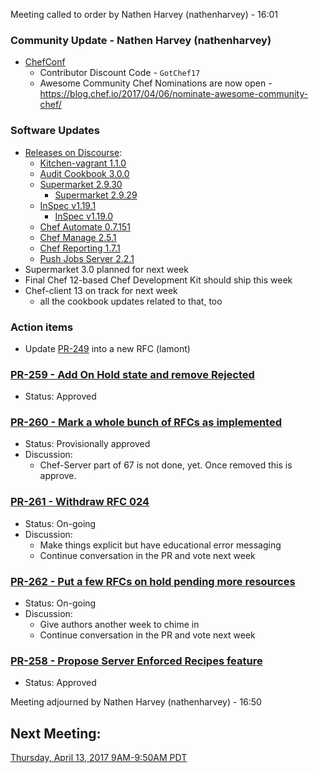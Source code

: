 Meeting called to order by Nathen Harvey (nathenharvey) -  16:01

### Community Update - Nathen Harvey (nathenharvey)

* [ChefConf](https://chefconf.chef.io/2017/)
  * Contributor Discount Code - `GotChef17`
  * Awesome Community Chef Nominations are now open - https://blog.chef.io/2017/04/06/nominate-awesome-community-chef/

### Software Updates

* [Releases on Discourse](https://discourse.chef.io/c/chef-release):
  * [Kitchen-vagrant 1.1.0](https://discourse.chef.io/t/kitchen-vagrant-1-1-0-released/10694)
  * [Audit Cookbook 3.0.0](https://discourse.chef.io/t/audit-cookbook-3-0-0/10695)
  * [Supermarket 2.9.30](https://discourse.chef.io/t/supermarket-2-9-30-released/10708)
    * [Supermarket 2.9.29](https://discourse.chef.io/t/supermarket-2-9-29-released/10700)
  * [InSpec v1.19.1](https://discourse.chef.io/t/inspec-v1-19-1-released/10710)
    * [InSpec v1.19.0](https://discourse.chef.io/t/inspec-v1-19-0-released/10707)
  * [Chef Automate 0.7.151](https://discourse.chef.io/t/chef-automate-release-0-7-151/10709)
  * [Chef Manage 2.5.1](https://discourse.chef.io/t/chef-manage-2-5-1-released/10712)
  * [Chef Reporting 1.7.1](https://discourse.chef.io/t/chef-reporting-1-7-1-released/10713)
  * [Push Jobs Server 2.2.1](https://discourse.chef.io/t/push-jobs-server-2-2-1-released/10714)
* Supermarket 3.0 planned for next week
* Final Chef 12-based Chef Development Kit should ship this week
* Chef-client 13 on track for next week
  * all the cookbook updates related to that, too

### Action items

* Update [PR-249](https://github.com/chef/chef-rfc/pull/249) into a new RFC (lamont)


### [PR-259 - Add On Hold state and remove Rejected](https://github.com/chef/chef-rfc/pull/259)
* Status:  Approved

### [PR-260 - Mark a whole bunch of RFCs as implemented](https://github.com/chef/chef-rfc/pull/260)
* Status:  Provisionally approved
* Discussion:
  * Chef-Server part of 67 is not done, yet.  Once removed this is approve.

### [PR-261 - Withdraw RFC 024](https://github.com/chef/chef-rfc/pull/261)
* Status:  On-going
* Discussion:
  * Make things explicit but have educational error messaging
  * Continue conversation in the PR and vote next week

### [PR-262 - Put a few RFCs on hold pending more resources](https://github.com/chef/chef-rfc/pull/262)
* Status:  On-going
* Discussion:
  * Give authors another week to chime in
  * Continue conversation in the PR and vote next week

### [PR-258 - Propose Server Enforced Recipes feature](https://github.com/chef/chef-rfc/pull/258)
* Status:  Approved


Meeting adjourned by Nathen Harvey (nathenharvey) - 16:50

## Next Meeting:

[Thursday, April 13, 2017 9AM-9:50AM PDT](http://everytimezone.com/#2017-4-13,240,cn3)
